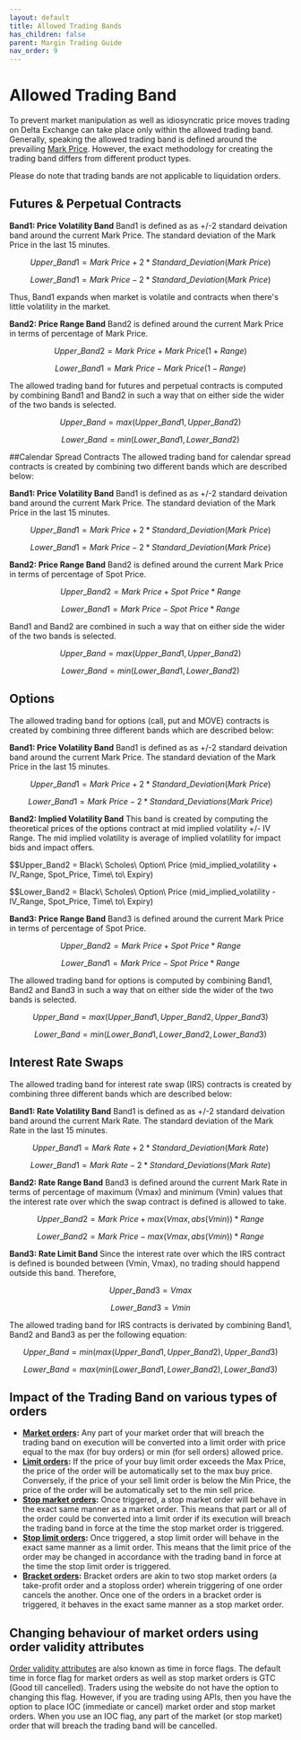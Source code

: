 ```yaml
---
layout: default
title: Allowed Trading Bands
has_children: false
parent: Margin Trading Guide
nav_order: 9
---
```


# Allowed Trading Band
To prevent market manipulation as well as idiosyncratic price moves trading on Delta Exchange can take place only within the allowed trading band. Generally, speaking the allowed trading band is defined around the prevailing [Mark Price]({{site.baseurl}}/docs/trading-guide/fair-price/#fair-price-marking). However, the exact methodology for creating the trading band differs from different product types. 

Please do note that trading bands are not applicable to liquidation orders.

## Futures & Perpetual Contracts

**Band1: Price Volatility Band**
Band1 is defined as as +/-2 standard deivation band around the current Mark Price. The standard deviation of the Mark Price in the last 15 minutes. 

$$Upper\_Band1=Mark\ Price + 2 * Standard\_Deviation (Mark\ Price)$$

$$Lower\_Band1 = Mark\ Price - 2 * Standard\_Deviation (Mark\ Price)$$

Thus, Band1 expands when market is volatile and contracts when there's little volatility in the market.


**Band2: Price Range Band**
Band2 is defined around the current Mark Price in terms of percentage of Mark Price. 

$$Upper\_Band2=Mark\ Price + Mark\ Price (1 + Range)$$

$$Lower\_Band1 = Mark\ Price - Mark\ Price (1 - Range)$$

The allowed trading band for futures and perpetual contracts is computed by combining Band1 and Band2 in such a way that on either side the wider of the two bands is selected.

$$Upper\_Band = max (Upper\_Band1, Upper\_Band2)$$

$$Lower\_Band = min (Lower\_Band1, Lower\_Band2)$$

##Calendar Spread Contracts
The allowed trading band for calendar spread contracts is created by combining two different bands which are described below:

**Band1: Price Volatility Band**
Band1 is defined as as +/-2 standard deivation band around the current Mark Price. The standard deviation of the Mark Price in the last 15 minutes. 

$$Upper\_Band1=Mark\ Price + 2 * Standard\_Deviation (Mark\ Price)$$

$$Lower\_Band1 = Mark\ Price - 2 * Standard\_Deviation (Mark\ Price)$$

**Band2: Price Range Band**
Band2 is defined around the current Mark Price in terms of percentage of Spot Price. 

$$Upper\_Band2=Mark\ Price + Spot\ Price * Range$$

$$Lower\_Band1 = Mark\ Price - Spot\ Price * Range$$

Band1 and Band2 are combined in such a way that on either side the wider of the two bands is selected.

$$Upper\_Band = max (Upper\_Band1, Upper\_Band2)$$

$$Lower\_Band = min (Lower\_Band1, Lower\_Band2)$$


## Options
The allowed trading band for options (call, put and MOVE) contracts is created by combining three different bands which are described below:

**Band1: Price Volatility Band**
Band1 is defined as as +/-2 standard deivation band around the current Mark Price. The standard deviation of the Mark Price in the last 15 minutes. 

$$Upper\_Band1=Mark\ Price + 2 * Standard\_Deviation (Mark\ Price)$$

$$Lower\_Band1 = Mark\ Price - 2 * Standard\_Deviations (Mark\ Price)$$

**Band2: Implied Volatility Band**
This band is created by computing the theoretical prices of the options contract at mid implied volatility +/- IV Range. The mid implied volatility is average of implied volatility for impact bids and impact offers.

$$Upper\_Band2 = Black\ Scholes\ Option\ Price (mid\_implied\_volatility + IV\_Range, Spot_Price, Time\ to\ Expiry)


$$Lower\_Band2 = Black\ Scholes\ Option\ Price (mid\_implied\_volatility - IV\_Range, Spot_Price, Time\ to\ Expiry)

**Band3: Price Range Band**
Band3 is defined around the current Mark Price in terms of percentage of Spot Price. 

$$Upper\_Band2=Mark\ Price + Spot\ Price * Range$$

$$Lower\_Band1 = Mark\ Price - Spot\ Price * Range$$

The allowed trading band for options is computed by combining Band1, Band2 and Band3 in such a way that on either side the wider of the two bands is selected.

$$Upper\_Band = max (Upper\_Band1, Upper\_Band2, Upper\_Band3)$$

$$Lower\_Band = min (Lower\_Band1, Lower\_Band2, Lower\_Band3)$$

## Interest Rate Swaps
The allowed trading band for interest rate swap (IRS) contracts is created by combining three different bands which are described below:

**Band1: Rate Volatility Band**
Band1 is defined as as +/-2 standard deivation band around the current Mark Rate. The standard deviation of the Mark Rate in the last 15 minutes. 

$$Upper\_Band1=Mark\ Rate + 2 * Standard\_Deviation (Mark\ Rate)$$

$$Lower\_Band1 = Mark\ Rate - 2 * Standard\_Deviations (Mark\ Rate)$$

**Band2: Rate Range Band**
Band3 is defined around the current Mark Rate in terms of percentage of maximum (Vmax) and minimum (Vmin) values that the interest rate over which the swap contract is defined is allowed to take.

$$Upper\_Band2=Mark\ Price + max (Vmax, abs(Vmin)) * Range$$

$$Lower\_Band2=Mark\ Price - max (Vmax, abs(Vmin)) * Range$$

**Band3: Rate Limit Band**
Since the interest rate over which the IRS contract is defined is bounded between (Vmin, Vmax), no trading should happend outside this band. Therefore,

$$Upper\_Band3 = Vmax $$

$$Lower\_Band3=Vmin$$

The allowed trading band for IRS contracts is derivated by combining Band1, Band2 and Band3 as per the following equation:

$$Upper\_Band = min (max (Upper\_Band1, Upper\_Band2), Upper\_Band3)$$

$$Lower\_Band = max (min (Lower\_Band1, Lower\_Band2), Lower\_Band3)$$


## Impact of the Trading Band on various types of orders

- **[Market orders]({{site.baseurl}}/docs/trading-guide/OrderTypes/#market-orders):** Any part of your market order that will breach the trading band on execution will be converted into a limit order with price equal to the max (for buy orders) or min (for sell orders) allowed price.
- **[Limit orders]({{site.baseurl}}/docs/trading-guide/OrderTypes/#limit-orders):** If the price of your buy limit order exceeds the Max Price, the price of the order will be automatically set to the max buy price. Conversely, if the price of your sell limit order is below the Min Price, the price of the order will be automatically set to the min sell price.
- **[Stop market orders]({{site.baseurl}}/docs/trading-guide/OrderTypes/#stop-orders):** Once triggered, a stop market order will behave in the exact same manner as a market order. This means that part or all of the order could be converted into a limit order if its execution will breach the trading band in force at the time the stop market order is triggered.
- **[Stop limit orders]({{site.baseurl}}/docs/trading-guide/OrderTypes/#stop-orders):** Once triggered, a stop limit order will behave in the exact same manner as a limit order. This means that the limit price of the order may be changed in accordance with the trading band in force at the time the stop limit order is triggered.
- **[Bracket orders]({{site.baseurl}}/docs/trading-guide/OrderTypes/#bracket-orders):** Bracket orders are akin to two stop market orders (a take-profit order and a stoploss order) wherein triggering of one order cancels the another. Once one of the orders in a bracket order is triggered, it behaves in the exact same manner as a stop market order.

## Changing behaviour of market orders using order validity attributes
[Order validity attributes]({{site.baseurl}}/docs/trading-guide/OrderTypes/#order-validity-attributes) are also known as time in force flags. The default time in force flag for market orders as well as stop market orders is GTC (Good till cancelled). Traders using the website do not have the option to changing this flag. However, if you are trading using APIs, then you have the option to place IOC (immediate or cancel) market order and stop market orders. When you use an IOC flag, any part of the market (or stop market) order that will breach the trading band will be cancelled.